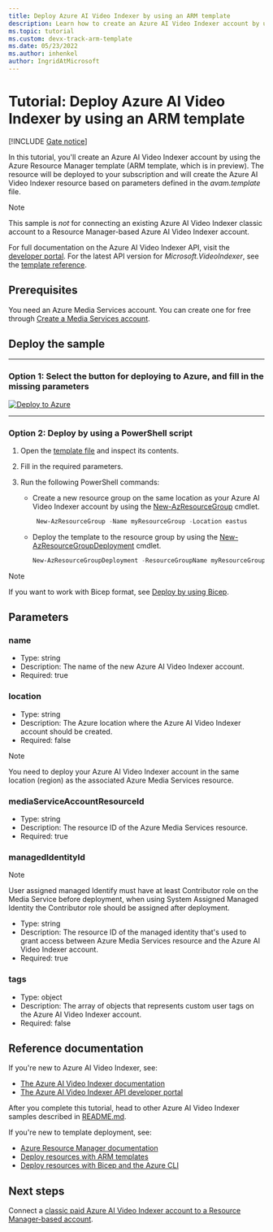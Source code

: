 ```yaml
---
title: Deploy Azure AI Video Indexer by using an ARM template
description: Learn how to create an Azure AI Video Indexer account by using an Azure Resource Manager (ARM) template.
ms.topic: tutorial
ms.custom: devx-track-arm-template
ms.date: 05/23/2022
ms.author: inhenkel
author: IngridAtMicrosoft
---
```


# Tutorial: Deploy Azure AI Video Indexer by using an ARM template

[!INCLUDE [Gate notice](./includes/face-limited-access.md)]

In this tutorial, you'll create an Azure AI Video Indexer account by using the Azure Resource Manager template (ARM template, which is in preview). The resource will be deployed to your subscription and will create the Azure AI Video Indexer resource based on parameters defined in the *avam.template* file.

> [!NOTE]
> This sample is *not* for connecting an existing Azure AI Video Indexer classic account to a Resource Manager-based Azure AI Video Indexer account.
>
> For full documentation on the Azure AI Video Indexer API, visit the [developer portal](https://aka.ms/avam-dev-portal). For the latest API version for *Microsoft.VideoIndexer*, see the [template reference](/azure/templates/microsoft.videoindexer/accounts?tabs=bicep).

## Prerequisites

You need an Azure Media Services account. You can create one for free through [Create a Media Services account](/azure/media-services/latest/account-create-how-to).

## Deploy the sample

----

### Option 1: Select the button for deploying to Azure, and fill in the missing parameters

[![Deploy to Azure](https://aka.ms/deploytoazurebutton)](https://portal.azure.com/#create/Microsoft.Template/uri/https%3A%2F%2Fraw.githubusercontent.com%2FAzure-Samples%2Fmedia-services-video-indexer%2Fmaster%2FDeploy-Samples%2FArmTemplates%2Favam.template.json)

----

### Option 2: Deploy by using a PowerShell script

1. Open the [template file](https://github.com/Azure-Samples/media-services-video-indexer/blob/master/Deploy-Samples/ArmTemplates/avam.template.json) and inspect its contents.
2. Fill in the required parameters.
3. Run the following PowerShell commands:

   * Create a new resource group on the same location as your Azure AI Video Indexer account by using the [New-AzResourceGroup](/powershell/module/az.resources/new-azresourcegroup) cmdlet.

     ```powershell
      New-AzResourceGroup -Name myResourceGroup -Location eastus
     ```

   * Deploy the template to the resource group by using the [New-AzResourceGroupDeployment](/powershell/module/az.resources/new-azresourcegroupdeployment) cmdlet.

     ```powershell
     New-AzResourceGroupDeployment -ResourceGroupName myResourceGroup -TemplateFile ./avam.template.json
     ```

> [!NOTE]
> If you want to work with Bicep format, see [Deploy by using Bicep](./deploy-with-bicep.md).

## Parameters

### name

* Type: string
* Description: The name of the new Azure AI Video Indexer account.
* Required: true

### location

* Type: string
* Description: The Azure location where the Azure AI Video Indexer account should be created.
* Required: false

> [!NOTE]
> You need to deploy your Azure AI Video Indexer account in the same location (region) as the associated Azure Media Services resource.

### mediaServiceAccountResourceId

* Type: string
* Description: The resource ID of the Azure Media Services resource.
* Required: true

### managedIdentityId

> [!NOTE]
> User assigned managed Identify must have at least Contributor role on the Media Service before deployment, when using System Assigned Managed Identity the Contributor role should be assigned after deployment.

* Type: string
* Description: The resource ID of the managed identity that's used to grant access between Azure Media Services resource and the Azure AI Video Indexer account.
* Required: true

### tags

* Type: object
* Description: The array of objects that represents custom user tags on the Azure AI Video Indexer account.
* Required: false

## Reference documentation

If you're new to Azure AI Video Indexer, see:

* [The Azure AI Video Indexer documentation](./index.yml)
* [The Azure AI Video Indexer API developer portal](https://api-portal.videoindexer.ai/)

After you complete this tutorial, head to other Azure AI Video Indexer samples described in [README.md](https://github.com/Azure-Samples/media-services-video-indexer/blob/master/README.md).

If you're new to template deployment, see:

* [Azure Resource Manager documentation](../azure-resource-manager/index.yml)
* [Deploy resources with ARM templates](../azure-resource-manager/templates/deploy-powershell.md)
* [Deploy resources with Bicep and the Azure CLI](../azure-resource-manager/bicep/deploy-cli.md)

## Next steps

Connect a [classic paid Azure AI Video Indexer account to a Resource Manager-based account](connect-classic-account-to-arm.md).
